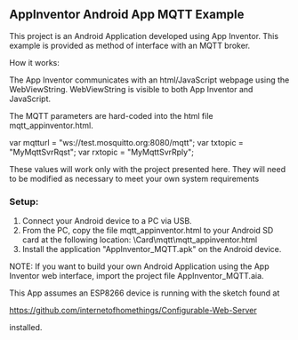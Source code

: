 <h2><strong>AppInventor Android App MQTT Example</strong></h2>

This project is an Android Application developed using App Inventor.
This example is provided as method of interface with an MQTT broker.

How it works:

The App Inventor communicates with an html/JavaScript webpage using
the WebViewString. WebViewString is visible to both App Inventor and JavaScript.

The MQTT parameters are hard-coded into the html file mqtt_appinventor.html.

var mqtturl = "ws://test.mosquitto.org:8080/mqtt";
var txtopic = "MyMqttSvrRqst";
var rxtopic = "MyMqttSvrRply";

These values will work only with the project presented here. They will need to be 
modified as necessary to meet your own system requirements

<strong><h3>Setup:</h3></strong>

1. Connect your Android device to a PC via USB.
2. From the PC, copy the file mqtt_appinventor.html to your Android SD card at the following location:
   <ANDROID NAME ON PC>\Card\mqtt\mqtt_appinventor.html
3. Install the application "AppInventor_MQTT.apk" on the Android device.

NOTE: If you want to build your own Android Application using the App Inventor web interface,
import the project file AppInventor_MQTT.aia.

This App assumes an ESP8266 device is running with the sketch found at 

https://github.com/internetofhomethings/Configurable-Web-Server

installed.
